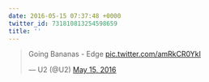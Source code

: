 ```yaml
---
date: 2016-05-15 07:37:48 +0000
twitter_id: 731810813254598659
title: ''
---
```


<blockquote class="twitter-tweet"><p lang="en" dir="ltr">Going Bananas - Edge <a href="https://t.co/amRkCR0YkI">pic.twitter.com/amRkCR0YkI</a></p>&mdash; U2 (@U2) <a href="https://twitter.com/U2/status/731762649441128449?ref_src=twsrc%5Etfw">May 15, 2016</a></blockquote>
<script async src="https://platform.twitter.com/widgets.js" charset="utf-8"></script>
